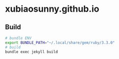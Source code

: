 # xubiaosunny.github.io

## Build

```bash
# bundle ENV
export BUNDLE_PATH="~/.local/share/gem/ruby/3.3.0"
# build
bundle exec jekyll build
```
